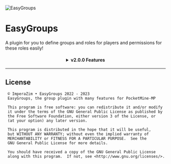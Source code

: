 ![EasyGroups](https://raw.githubusercontent.com/ImperaZim/EasyGroups/v2.0/metadata/icon.png)
# EasyGroups
A plugin for you to define groups and roles for players and permissions for these roles easily!

<h4 align="center">
 <details>
  <summary> v2.0.0 Features </summary> 
  <h5 align="left">Code Update</h6>
  <span align="left"> <h6>ㅤㅤNew data saving options <br>ㅤㅤComplete refactoring of source code </h6></span>
  <h5 align="left">New Functions</h6>
  <span align="left"> <h6>ㅤㅤUser Permissions <br>ㅤㅤUpdate Group Definitions <br>ㅤㅤSetting groups on timed players  </h6></span>
 </details>
</h4>

- - - -

## License
  ```
   © ImperaZim • EasyGroups 2022 - 2023
   EasyGroups, the group plugin with many features for PocketMine-MP
   
   This program is free software: you can redistribute it and/or modify
   it under the terms of the GNU General Public License as published by
   the Free Software Foundation, either version 3 of the License, or
   (at your option) any later version.
   
   This program is distributed in the hope that it will be useful,
   but WITHOUT ANY WARRANTY; without even the implied warranty of
   MERCHANTABILITY or FITNESS FOR A PARTICULAR PURPOSE.  See the
   GNU General Public License for more details.
   
   You should have received a copy of the GNU General Public License
   along with this program.  If not, see <http://www.gnu.org/licenses/>. 
   ```
